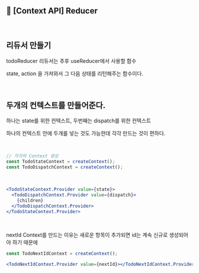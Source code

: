 ## 📘 [Context API] Reducer

<br>

## 리듀서 만들기

todoReducer 리듀서는 추후 useReducer에서 사용할 함수

state, action 을 가져와서 그 다음 상태를 리턴해주는 함수이다.

<br>

## 두개의 컨텍스트를 만들어준다.

하나는 state를 위한 컨텍스트, 두번째는 dispatch를 위한 컨텍스트

하나의 컨텍스트 안에 두개를 넣는 것도 가능한데 각각 만드는 것이 편하다.

<br>

```jsx
// 각각의 Context 생성
const TodoStateContext = createContext();
const TodoDispatchContext = createContext();
```

<br>

```jsx
<TodoStateContext.Provider value={state}>
  <TodoDispatchContext.Provider value={dispatch}>
    {children}
  </TodoDispatchContext.Provider>
</TodoStateContext.Provider>
```

<br>

nextId Context를 만드는 이유는 새로운 항목이 추가되면 id는 계속 신규로 생성되어야 하기 때문에

```jsx
const TodoNextIdContext = createContext();

<TodoNextIdContext.Provider value={nextId}></TodoNextIdContext.Provider>;
```
